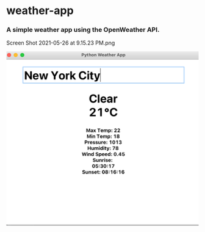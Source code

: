 # weather-app

### A simple weather app using the OpenWeather API. 

Screen Shot 2021-05-26 at 9.15.23 PM.png

![Screenshot](screenshot.png)
